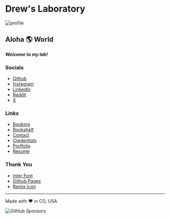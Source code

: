 # Drew's Laboratory
![profile](https://drew.x64.onl/images/IMG_2604.webp)

## Aloha 🌎 World
***Welcome to my lab!***

### Socials
- [Github](https://github.com/x64onl)
- [Instagram](https://www.instagram.com/x64.onl)
- [LinkedIn](https://www.linkedin.com/in/x64)
- [Reddit](https://mas.x64.onl/@drew)
- [X](https://x.com/x64onl)

### Links
- [Booking](https://cal.com/x64-drew)
- [Bookshelf](https://www.goodreads.com/review/list/81903126-drew?shelf=favorites)
- [Contact](mailto:drew@x64.onl?subject=Hello)
- [Credentials](https://www.credly.com/users/x64)
- [Portfolio](https://www.reddit.com/user/X64ONL/)
- [Resume](https://drew.x64.onl/resume/)

### Thank You
- [Inter Font](https://rsms.me/inter/)
- [Github Pages](https://pages.github.com)
- [Remix Icon](https://remixicon.com)

---

Made with &hearts; in CO, USA

![GitHub Sponsors](https://img.shields.io/github/sponsors/x64onl)